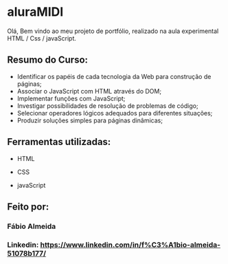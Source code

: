 # aluraMIDI 

Olá, Bem vindo ao meu projeto de portfólio, realizado na aula experimental HTML / Css / javaScript.

## Resumo do Curso:
* Identificar os papéis de cada tecnologia da Web para construção de páginas;
* Associar o JavaScript com HTML através do DOM;
* Implementar funções com JavaScript;
* Investigar possibilidades de resolução de problemas de código;
* Selecionar operadores lógicos adequados para diferentes situações;
* Produzir soluções simples para páginas dinâmicas;


## Ferramentas utilizadas:

* HTML

* CSS

* javaScript

## Feito por:

### Fábio Almeida

### Linkedin: https://www.linkedin.com/in/f%C3%A1bio-almeida-51078b177/

```
